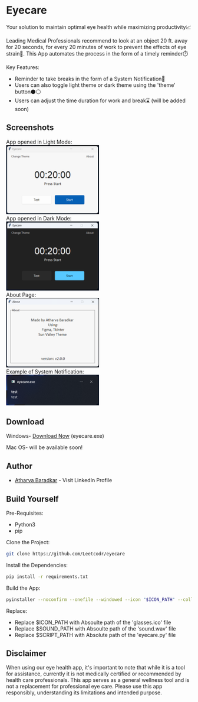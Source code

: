 # Eyecare
Your solution to maintain optimal eye health while maximizing productivity📈 

Leading Medical Professionals recommend to look at an object 20 ft. away for 20 seconds, for every 20 minutes of work to prevent the effects of eye strain🧐. This App automates the process in the form of a timely reminder⏱️
  
  Key Features:
*  Reminder to take breaks in the form of a System Notification🔔 
*  Users can also toggle light theme or dark theme using the 'theme' button⚫⚪
*  Users can adjust the time duration for work and break⌛ (will be added soon)

## Screenshots
App opened in Light Mode:  
<img src="/assets/Screenshot 2024-05-28 100102.png" alt="Image 1" width=50%>  
App opened in Dark Mode:  
<img src="/assets/Screenshot 2024-05-28 100045.png" alt="Image 2" width=50%>  
About Page:  
<img src="/assets/Screenshot 2024-05-28 100149.png" alt="Image 3" width=50%>  
Example of System Notification:  
<img src="assets/Screenshot 2024-05-28 100218.png" alt="Image 4" width=50%>  


## Download
Windows- [Download Now](https://github.com/Leetcodr/eyecare/releases/download/Second/eyecare.exe) (eyecare.exe)

Mac OS- will be available soon!
## Author
*  [Atharva Baradkar](https://www.linkedin.com/in/atharva-baradkar/) - Visit LinkedIn Profile
## Build Yourself
Pre-Requisites:
*  Python3
*  pip

Clone the Project:
```bash
git clone https://github.com/Leetcodr/eyecare
```
Install the Dependencies:
```bash
pip install -r requirements.txt
```
Build the App:
```bash
pyinstaller --noconfirm --onefile --windowed --icon "$ICON_PATH" --collect-data "sv_ttk" --hidden-import "pygame.mixer" --hidden-import "plyer.platforms.win.notification" --add-data "$SOUND_PATH;."  "$SCRIPT_PATH"
```
Replace:
*  Replace $ICON_PATH with Absoulte path of the 'glasses.ico' file
*  Replace $SOUND_PATH with Absoulte path of the 'sound.wav' file
*  Replace $SCRIPT_PATH with Absolute path of the 'eyecare.py' file
## Disclaimer
When using our eye health app, it's important to note that while it is a tool for assistance, currently it is not medically certified or recommended by health care professionals. This app serves as a general wellness tool and is not a replacement for professional eye care. Please use this app responsibly, understanding its limitations and intended purpose.
